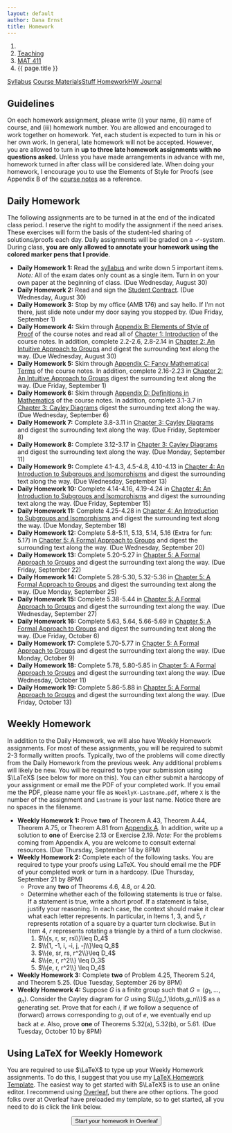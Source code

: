 ```yaml
---
layout: default
author: Dana Ernst
title: Homework
---
```


<ol class="breadcrumb">
  <li><a href="/"><i class="fa fa-home"></i></a></li>
  <li><a href="/teaching/">Teaching</a></li>
  <li><a href="/teaching/mat411f17">MAT 411</a></li>
  <li class="active">{{ page.title }}</li>
</ol>

<div class="row">
<div class="col-xs-12">
<div class="btn-group btn-group-justified">
<a class="btn btn-default btn-success" href="{{site.baseurl}}/teaching/mat411f17/syllabus/">Syllabus</a>
<a class="btn btn-default btn-primary" href="{{site.baseurl}}/teaching/mat411f17/materials/">
<span class="hidden-xs">Course Materials</span><span class="visible-xs">Stuff</span>
</a>
<a class="btn btn-default btn-warning" href="{{site.baseurl}}/teaching/mat411f17/homework/">
<span class="hidden-xs">Homework</span><span class="visible-xs">HW</span>
</a>
<a class="btn btn-default btn-info" href="{{site.baseurl}}/teaching/mat411f17/journal/">Journal</a>
</div>
</div>
</div>

## Guidelines ##
On each homework assignment, please write (i) your name, (ii) name of course, and (iii) homework number. You are allowed and encouraged to work together on homework. Yet, each student is expected to turn in his or her own work. In general, late homework will not be accepted. However, you are allowed to turn in **up to three late homework assignments with no questions asked**. Unless you have made arrangements in advance with me, homework turned in after class will be considered late. When doing your homework, I encourage you to use the Elements of Style for Proofs (see Appendix B of the [course notes]({{site.baseurl}}/teaching/mat411f17/materials/) as a reference.

## Daily Homework ##
The following assignments are to be turned in at the end of the indicated class period.  I reserve the right to modify the assignment if the need arises.  These exercises will form the basis of the student-led sharing of solutions/proofs each day.  Daily assignments will be graded on a $\checkmark$-system.  During class, **you are only allowed to annotate your homework using the colored marker pens that I provide**.

- **Daily Homework 1:** Read the [syllabus]({{site.baseurl}}/teaching/mat411f17/syllabus/) and write down 5 important items.  *Note:*  All of the exam dates only count as a single item.  Turn in on your own paper at the beginning of class. (Due Wednesday, August 30)
- **Daily Homework 2:** Read and sign the [Student Contract]({{site.baseurl}}/teaching/StudentContract.pdf). (Due Wednesday, August 30)
- **Daily Homework 3:** Stop by my office (AMB 176) and say hello. If I'm not there, just slide note under my door saying you stopped by. (Due Friday, September 1)
- **Daily Homework 4:** Skim through [Appendix B: Elements of Style of Proof]({{site.baseurl}}/teaching/mat411f17/ElementsOfStyle.pdf) of the course notes and read all of [Chapter 1: Introduction]({{site.baseurl}}/teaching/mat411f17/Introduction.pdf) of the course notes.  In addition, complete 2.2-2.6, 2.8-2.14 in [Chapter 2: An Intuitive Approach to Groups]({{site.baseurl}}/teaching/mat411f17/IntuitiveGroups.pdf) and digest the surrounding text along the way. (Due Wednesday, August 30)
- **Daily Homework 5:** Skim through [Appendix C: Fancy Mathematical Terms]({{site.baseurl}}/teaching/mat411f17/FancyMathematicalTerms.pdf) of the course notes. In addition, complete 2.16-2.23 in [Chapter 2: An Intuitive Approach to Groups]({{site.baseurl}}/teaching/mat411f17/IntuitiveGroups.pdf) digest the surrounding text along the way. (Due Friday, September 1)
- **Daily Homework 6:** Skim through [Appendix D: Definitions in Mathematics]({{site.baseurl}}/teaching/mat411f17/Definitions.pdf) of the course notes. In addition, complete 3.1-3.7 in [Chapter 3: Cayley Diagrams]({{site.baseurl}}/teaching/mat411f17/CayleyDiagrams.pdf) digest the surrounding text along the way. (Due Wednesday, September 6)
- **Daily Homework 7:** Complete 3.8-3.11 in [Chapter 3: Cayley Diagrams]({{site.baseurl}}/teaching/mat411f17/CayleyDiagrams.pdf) and digest the surrounding text along the way. (Due Friday, September 8)
- **Daily Homework 8:** Complete 3.12-3.17 in [Chapter 3: Cayley Diagrams]({{site.baseurl}}/teaching/mat411f17/CayleyDiagrams.pdf) and digest the surrounding text along the way. (Due Monday, September 11)
- **Daily Homework 9:** Complete 4.1-4.3, 4.5-4.8, 4.10-4.13 in [Chapter 4: An Introduction to Subgroups and Isomorphisms]({{site.baseurl}}/teaching/mat411f17/IntroSubgroupsIsomorphisms.pdf) and digest the surrounding text along the way. (Due Wednesday, September 13)
- **Daily Homework 10:** Complete 4.14-4.16, 4.19-4.24 in [Chapter 4: An Introduction to Subgroups and Isomorphisms]({{site.baseurl}}/teaching/mat411f17/IntroSubgroupsIsomorphisms.pdf) and digest the surrounding text along the way. (Due Friday, September 15)
- **Daily Homework 11:** Complete 4.25-4.28 in [Chapter 4: An Introduction to Subgroups and Isomorphisms]({{site.baseurl}}/teaching/mat411f17/IntroSubgroupsIsomorphisms.pdf) and digest the surrounding text along the way. (Due Monday, September 18)
- **Daily Homework 12:** Complete 5.8-5.11, 5.13, 5.14, 5.16 (Extra for fun: 5.17) in [Chapter 5: A Formal Approach to Groups]({{site.baseurl}}/teaching/mat411f17/FormalGroups.pdf) and digest the surrounding text along the way. (Due Wednesday, September 20)
- **Daily Homework 13:** Complete 5.20-5.27 in [Chapter 5: A Formal Approach to Groups]({{site.baseurl}}/teaching/mat411f17/FormalGroups.pdf) and digest the surrounding text along the way. (Due Friday, September 22)
- **Daily Homework 14:** Complete 5.28-5.30, 5.32-5.36 in [Chapter 5: A Formal Approach to Groups]({{site.baseurl}}/teaching/mat411f17/FormalGroups.pdf) and digest the surrounding text along the way. (Due Monday, September 25)
- **Daily Homework 15:** Complete 5.38-5.44 in [Chapter 5: A Formal Approach to Groups]({{site.baseurl}}/teaching/mat411f17/FormalGroups.pdf) and digest the surrounding text along the way. (Due Wednesday, September 27)
- **Daily Homework 16:** Complete 5.63, 5.64, 5.66-5.69 in [Chapter 5: A Formal Approach to Groups]({{site.baseurl}}/teaching/mat411f17/FormalGroups.pdf) and digest the surrounding text along the way. (Due Friday, October 6)
- **Daily Homework 17:** Complete 5.70-5.77 in [Chapter 5: A Formal Approach to Groups]({{site.baseurl}}/teaching/mat411f17/FormalGroups.pdf) and digest the surrounding text along the way. (Due Monday, October 9)
- **Daily Homework 18:** Complete 5.78, 5.80-5.85 in [Chapter 5: A Formal Approach to Groups]({{site.baseurl}}/teaching/mat411f17/FormalGroups.pdf) and digest the surrounding text along the way. (Due Wednesday, October 11)
- **Daily Homework 19:** Complete 5.86-5.88 in [Chapter 5: A Formal Approach to Groups]({{site.baseurl}}/teaching/mat411f17/FormalGroups.pdf) and digest the surrounding text along the way. (Due Friday, October 13)


<!-- - **Daily Homework 5:** Skim through [Appendix C: Fancy Mathematical Terms]({{site.baseurl}}/teaching/mat411f17/FancyMathematicalTerms.pdf) of the course notes. In addition, complete 2.16-2.25 in [Chapter 2: An Intuitive Approach to Groups]({{site.baseurl}}/teaching/mat411f17/IntuitiveGroups.pdf) and 3.1-3.3 in [Chapter 3: Cayley Diagrams]({{site.baseurl}}/teaching/mat411f17/CayleyDiagrams.pdf) digest the surrounding text along the way. (Due Friday, September 2)
- **Daily Homework 6:** Skim through [Appendix D: Definitions in Mathematics]({{site.baseurl}}/teaching/mat411f17/Definitions.pdf) of the course notes. Also, complete 3.4-3.12 in [Chapter 3: Cayley Diagrams]({{site.baseurl}}/teaching/mat411f17/CayleyDiagrams.pdf) and digest the surrounding text along the way. (Due Wednesday, September 7)
- **Daily Homework 7:** Complete 3.13-3.17 in [Chapter 3: Cayley Diagrams]({{site.baseurl}}/teaching/mat411f17/CayleyDiagrams.pdf) and digest the surrounding text along the way. (Due Friday, September 9)
- **Daily Homework 8:** Complete 4.1-4.3, 4.5-4.8, 4.10-4.14 in [Chapter 4: An Introduction to Subgroups and Isomorphisms]({{site.baseurl}}/teaching/mat411f17/IntroSubgroupsIsomorphisms.pdf) and digest the surrounding text along the way. (Due Monday, September 12)
- **Daily Homework 9:** Complete 4.15, 4.16, 4.19-4.22 in [Chapter 4: An Introduction to Subgroups and Isomorphisms]({{site.baseurl}}/teaching/mat411f17/IntroSubgroupsIsomorphisms.pdf) and digest the surrounding text along the way. (Due Wednesday, September 14)
- **Daily Homework 10:** Complete 4.23-4.26 in [Chapter 4: An Introduction to Subgroups and Isomorphisms]({{site.baseurl}}/teaching/mat411f17/IntroSubgroupsIsomorphisms.pdf) and digest the surrounding text along the way. (Due Friday, September 16)
- **Daily Homework 11:** Complete 4.27-4.28 in [Chapter 4: An Introduction to Subgroups and Isomorphisms]({{site.baseurl}}/teaching/mat411f17/IntroSubgroupsIsomorphisms.pdf), 5.8-5.11, 5.13, 5.14, 5.16 in [Chapter 5: A Formal Approach to Groups]({{site.baseurl}}/teaching/mat411f17/FormalGroups.pdf), and digest the surrounding text along the way. (Due Monday, September 19)
- **Daily Homework 12:** Complete 5.20-5.30 in [Chapter 5: A Formal Approach to Groups]({{site.baseurl}}/teaching/mat411f17/FormalGroups.pdf) and digest the surrounding text along the way. (Due Wednesday, September 21)
- **Daily Homework 13:** Complete 5.32-5.34 in [Chapter 5: A Formal Approach to Groups]({{site.baseurl}}/teaching/mat411f17/FormalGroups.pdf) and digest the surrounding text along the way. (Due Friday, September 23)
- **Daily Homework 14:** Complete 5.35-5.44 in [Chapter 5: A Formal Approach to Groups]({{site.baseurl}}/teaching/mat411f17/FormalGroups.pdf) and digest the surrounding text along the way. (Due Monday, September 26)
- **Daily Homework 15:** Complete 5.56-5.58, 5.61-5.64 in [Chapter 5: A Formal Approach to Groups]({{site.baseurl}}/teaching/mat411f17/FormalGroups.pdf) and digest the surrounding text along the way. Note that 5.59 and 5.60 were on the take-home portion of Exam 1. (Due Wednesday, October 5)
- **Daily Homework 16:** Complete 5.66-5.75 in [Chapter 5: A Formal Approach to Groups]({{site.baseurl}}/teaching/mat411f17/FormalGroups.pdf) and digest the surrounding text along the way. (Due Friday, October 7)
- **Daily Homework 17:** Complete 5.78, 5.80-5.85 in [Chapter 5: A Formal Approach to Groups]({{site.baseurl}}/teaching/mat411f17/FormalGroups.pdf) and digest the surrounding text along the way. (Due Monday, October 10)
- **Daily Homework 18:** Complete 5.86 and 5.87 in [Chapter 5: A Formal Approach to Groups]({{site.baseurl}}/teaching/mat411f17/FormalGroups.pdf) and digest the surrounding text along the way. (Due Wednesday, October 12)
- **Daily Homework 19:** Complete 5.88-5.91 and 6.1, 6.3, 6.4 in [Chapter 5: A Formal Approach to Groups]({{site.baseurl}}/teaching/mat411f17/FormalGroups.pdf) and [Chapter 6: Families of Groups]({{site.baseurl}}/teaching/mat411f17/Families.pdf), respectively. (Due Friday, October 14)
- **Daily Homework 20:** Complete 6.5, 6.6, 6.8-6.12, 6.14 in [Chapter 6: Families of Groups]({{site.baseurl}}/teaching/mat411f17/Families.pdf) and digest the surrounding text along the way. (Due Monday, October 17)
- **Daily Homework 21:** Complete 6.15-6.24 in [Chapter 6: Families of Groups]({{site.baseurl}}/teaching/mat411f17/Families.pdf) and digest the surrounding text along the way. (Due Wednesday, October 19)
- **Daily Homework 22:** Complete 6.26-6.33, 6.35, 6.36 in [Chapter 6: Families of Groups]({{site.baseurl}}/teaching/mat411f17/Families.pdf). For Theorems 6.26 and 6.27, just sketch an outline of what needs to be proved. Note that Theorem 6.34 (The Division Algorithm) is not assigned to be proved. However, you may need it in later problems. (Due Friday, October 21)
- **Daily Homework 23:** Complete 6.37-6.44 in [Chapter 6: Families of Groups]({{site.baseurl}}/teaching/mat411f17/Families.pdf) and digest the surrounding text along the way. (Due Monday, October 24)
- **Daily Homework 24:** Complete 6.53, 6.54, 6.56, 6.57, 6.59-6.63 in [Chapter 6: Families of Groups]({{site.baseurl}}/teaching/mat411f17/Families.pdf) and digest the surrounding text along the way. (Due Wednesday, November 2)
- **Daily Homework 25:** Complete 6.64-6.72 in [Chapter 6: Families of Groups]({{site.baseurl}}/teaching/mat411f17/Families.pdf) and digest the surrounding text along the way. (Due Friday, November 4)
- **Daily Homework 26:** Complete 6.73-6.77, 6.80, 6.81 in [Chapter 6: Families of Groups]({{site.baseurl}}/teaching/mat411f17/Families.pdf) and digest the surrounding text along the way. Be sure to take the time to understand the statement of Theorem 6.79 (Cayley Theorem) before doing 6.80 and 6.81. (Due Monday, November 7)
- **Daily Homework 27:** Complete 6.82-6.88, 6.90, 6.91 in [Chapter 6: Families of Groups]({{site.baseurl}}/teaching/mat411f17/Families.pdf) and digest the surrounding text along the way. (Due Wednesday, November 9)
- **Daily Homework 28:** Complete 6.92, 6.94-6.98, 6.100-6.105 in [Chapter 6: Families of Groups]({{site.baseurl}}/teaching/mat411f17/Families.pdf) and digest the surrounding text along the way. (Due Monday, November 14)
- **Daily Homework 29:** Complete 7.2-7.5 in [Chapter 7: Cosets, Lagrange's Theorem, and Normal Subgroups]({{site.baseurl}}/teaching/mat411f17/CosetsLagrangeNormal.pdf) and digest the surrounding text along the way. (Due Wednesday, November 16)
- **Daily Homework 30:** Complete 7.6-7.8, 7.15, 7.18, 7.19, 7.21, 7.22 in [Chapter 7: Cosets, Lagrange's Theorem, and Normal Subgroups]({{site.baseurl}}/teaching/mat411f17/CosetsLagrangeNormal.pdf) and digest the surrounding text along the way. In particular, you should recognize the several of the problems that I didn't assign from the take-home portion of Exam 2. Feel free to use these results. (Due Friday, November 18)
- **Daily Homework 31:** Complete 7.24-7.31, 7.33-7.36 in [Chapter 7: Cosets, Lagrange's Theorem, and Normal Subgroups]({{site.baseurl}}/teaching/mat411f17/CosetsLagrangeNormal.pdf) and digest the surrounding text along the way.  (Due Monday, November 21)
- **Daily Homework 32:** Complete 8.6-8.8, 8.10, 8.11, 8.13, 8.16-8.20 in [Chapter 8: Products and Quotients of Groups]({{site.baseurl}}/teaching/mat411f17/ProductsQuotients.pdf) and digest the surrounding text along the way.  (Due Wednesday, November 23)
- **Daily Homework 33:** Complete 8.24-8.28 in [Chapter 8: Products and Quotients of Groups]({{site.baseurl}}/teaching/mat411f17/ProductsQuotients.pdf) and digest the surrounding text along the way. You'll need to use Theorem 8.23 for 8.24 and 8.25. (Due Monday, November 28)
- **Daily Homework 34:** Complete 9.15, 9.17, 10.8, 10.9, 10.15, 10.16 in [Chapter 9: Homomorphisms and the Isomorphism Theorems]({{site.baseurl}}/teaching/mat411f17/Homomorphisms.pdf) and [Chapter 10: An Introduction to Rings]({{site.baseurl}}/teaching/mat411f17/Rings.pdf). (Due Wednesday, December 7)
- **Daily Homework 35:** Complete 9.22-9.24 in [Chapter 9: Homomorphisms and the Isomorphism Theorems]({{site.baseurl}}/teaching/mat411f17/Homomorphisms.pdf) and 10.17, 10.20, 10.27, 10.31, 10.33, 10.36(ab), 10.38 in [Chapter 10: An Introduction to Rings]({{site.baseurl}}/teaching/mat411f17/Rings.pdf). (Due Friday, December 9) -->

## Weekly Homework ##
In addition to the Daily Homework, we will also have Weekly Homework assignments.  For most of these assignments, you will be required to submit 2-3 formally written proofs.  Typically, two of the problems will come directly from the Daily Homework from the previous week.  Any additional problems will likely be new.  You will be required to type your submission using $\LaTeX$ (see below for more on this).  You can either submit a hardcopy of your assignment or email me the PDF of your completed work. If you email me the PDF, please name your file as <code>WeeklyX-Lastname.pdf</code>, where <code>X</code> is the number of the assignment and <code>Lastname</code> is your last name.  Notice there are no spaces in the filename.

- **Weekly Homework 1:** Prove **two** of Theorem A.43, Theorem A.44, Theorem A.75, or Theorem A.81 from [Appendix A]({{site.baseurl}}/teaching/mat411f17/Prerequisites.pdf). In addition, write up a solution to **one** of Exercise 2.13 or Exercise 2.19.  *Note:* For the problems coming from Appendix A, you are welcome to consult external resources. (Due Thursday, September 14 by 8PM)
- **Weekly Homework 2:** Complete each of the following tasks. You are required to type your proofs using LaTeX.  You should email me the PDF of your completed work or turn in a hardcopy. (Due Thursday, September 21 by 8PM)
  - Prove any **two** of Theorems 4.6, 4.8, or 4.20.
  - Determine whether each of the following statements is true or false. If a statement is true, write a short proof. If a statement is false, justify your reasoning. In each case, the context should make it clear what each letter represents. In particular, in Items 1, 3, and 5, $r$ represents rotation of a square by a quarter turn clockwise. But in Item 4, $r$ represents rotating a triangle by a third of a turn clockwise.
      1. $\\{s, r, sr, rs\\}\leq D_4$
      2. $\\{1, -1, i, -i, j, -j\\}\leq Q_8$
      3. $\\{e, sr, rs, r^2\\}\leq D_4$
      4. $\\{e, r, r^2\\} \leq D_3$
      5. $\\{e, r, r^2\\} \leq D_4$
- **Weekly Homework 3:** Complete **two** of Problem 4.25, Theorem 5.24, and Theorem 5.25. (Due Tuesday, September 26 by 8PM)
- **Weekly Homework 4:** Suppose $G$ is a finite group such that $G=\langle g_1,\ldots, g_n\rangle$.  Consider the Cayley diagram for $G$ using $\\{g_1,\ldots,g_n\\}$ as a generating set.  Prove that for each $i$, if we follow a sequence of (forward) arrows corresponding to $g_i$ out of $e$, we eventually end up back at $e$. Also, prove **one** of Theorems 5.32(a), 5.32(b), or 5.61.  (Due Tuesday, October 10 by 8PM)

<!-- - **Weekly Homework 1:** Prove **two** of Theorem A.43, Theorem A.44, Theorem A.75, or Theorem A.81 from [Appendix A]({{site.baseurl}}/teaching/mat411f17/Prerequisites.pdf). In addition, write up a solution to **one** of Exercise 2.13 or Exercise 2.19.  *Note:* For the problems coming from Appendix A, you are welcome to consult external resources. (Due Wednesday, September 14 by 8PM)
- **Weekly Homework 2:** Complete each of the following tasks. You are required to type your proofs using LaTeX.  You should email me the PDF of your completed work or turn in a hardcopy. (Due Tuesday, September 20 by 8PM)
  - Prove any **two** of Theorems 4.6, 4.8, or 4.20.
  - Determine whether each of the following statements is true or false. If a statement is true, write a short proof. If a statement is false, justify your reasoning. In each case, the context should make it clear what each letter represents. In particular, in Items 1, 3, and 5, $r$ represents rotation of a square by a quarter turn clockwise. But in Item 4, $r$ represents rotating a triangle by a third of a turn clockwise.
      1. $\\{s, r, sr, rs\\}\leq D_4$
      2. $\\{1, -1, i, -i, j, -j\\}\leq Q_8$
      3. $\\{e, sr, rs, r^2\\}\leq D_4$
      4. $\\{e, r, r^2\\} \leq D_3$
      5. $\\{e, r, r^2\\} \leq D_4$
- **Weekly Homework 3:** Suppose $G$ is a finite group such that $G=\langle g_1,\ldots, g_n\rangle$.  Consider the Cayley diagram for $G$ using $\\{g_1,\ldots,g_n\\}$ as a generating set.  Prove that for each $i$, if we follow a sequence of (forward) arrows corresponding to $g_i$ out of $e$, we eventually end up back at $e$. Also, prove **two** of Theorems 5.24, 5.25, 5.28.  (Due Tuesday, September 27 by 8PM)
- **Weekly Homework 4:**  Prove **two** of Theorems 5.29, 5.30, 5.35, 5.63. (Due Tuesday, October 11 by 8PM)
- **Weekly Homework 5:**  Prove **two** of Theorems 5.83-5.89. (Due Tuesday, October 18 by 8PM)
- **Weekly Homework 6:**  Prove **two** of Theorems 6.8 6.20, 6.35, 6.37, 6.40(a). (Due Tuesday, November 8 by 8PM)
- **Weekly Homework 7:**  Prove **two** of Theorems 6.70, 6.71, 6.87, 6.92. (Due Tuesday, November 22 by 8PM) -->

## Using LaTeX for Weekly Homework ##
You are required to use $\LaTeX$ to type up your Weekly Homework assignments.  To do this, I suggest that you use my [LaTeX Homework Template](https://github.com/dcernst/MiscTeachingMaterials/blob/master/HWTemplate.tex).  The easiest way to get started with $\LaTeX$ is to use an online editor.  I recommend using [Overleaf](https://overleaf.com), but there are other options.  The good folks over at Overleaf have preloaded my template, so to get started, all you need to do is click the link below.

<center>
<form action="https://www.writelatex.com/docs" method="POST">
    <input type="hidden" name="template" value="danaernst-weekly_homework_x">
    <input type="submit" class="wl-submit" value="Start your homework in Overleaf">
  </form>
</center>

<br>
